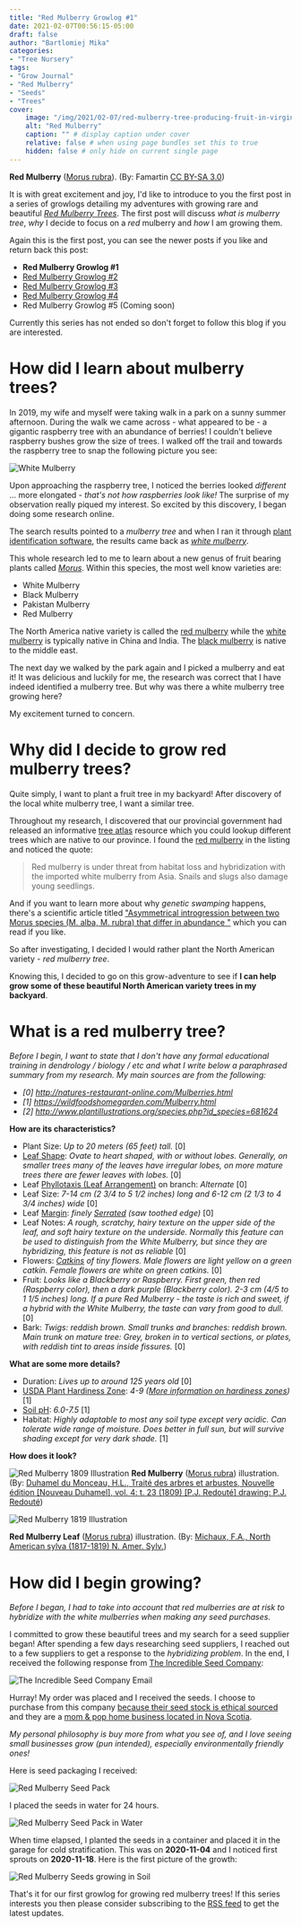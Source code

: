 ```yaml
---
title: "Red Mulberry Growlog #1"
date: 2021-02-07T00:56:15-05:00
draft: false
author: "Bartlomiej Mika"
categories:
- "Tree Nursery"
tags:
- "Grow Journal"
- "Red Mulberry"
- "Seeds"
- "Trees"
cover:
    image: "/img/2021/02-07/red-mulberry-tree-producing-fruit-in-virginia.jpg"
    alt: "Red Mulberry"
    caption: "" # display caption under cover
    relative: false # when using page bundles set this to true
    hidden: false # only hide on current single page
---
```


**Red Mulberry** ([Morus rubra](https://en.wikipedia.org/wiki/Morus_rubra)). (By: Famartin [CC BY-SA 3.0](https://commons.wikimedia.org/w/index.php?curid=62699443))

It is with great excitement and joy, I'd like to introduce to you the first post in a series of growlogs detailing my adventures with growing rare and beautiful [*Red Mulberry Trees*](https://en.wikipedia.org/wiki/Morus_rubra). The first post will discuss *what is mulberry tree*, *why* I decide to focus on a *red* mulberry and *how* I am growing them.

<!--more-->

Again this is the first post, you can see the newer posts if you like and return back this post:

* **Red Mulberry Growlog #1**
* [Red Mulberry Growlog #2](/posts/2021/red-mulberry-growlog-2/)
* [Red Mulberry Growlog #3](/posts/2021/red-mulberry-growlog-3/)
* [Red Mulberry Growlog #4](/posts/2022/red-mulberry-growlog-4)
* Red Mulberry Growlog #5  (Coming soon)

Currently this series has not ended so don't forget to follow this blog if you are interested.

# How did I learn about mulberry trees?

In 2019, my wife and myself were taking walk in a park on a sunny summer afternoon. During the walk we came across - what appeared to be - a gigantic raspberry tree with an abundance of berries! I couldn't believe raspberry bushes grow the size of trees. I walked off the trail and towards the raspberry tree to snap the following picture you see:

![White Mulberry](/img/2021/02-07/white-mulberry-london-ontario.jpg)

Upon approaching the raspberry tree, I noticed the berries looked *different* ... more elongated - *that's not how raspberries look like!* The surprise of my observation really piqued my interest. So excited by this discovery, I began doing some research online.

The search results pointed to a *mulberry tree* and when I ran it through [plant identification software](https://apps.apple.com/ca/app/picturethis-plant-identifier/id1252497129), the results came back as [*white mulberry*](https://en.wikipedia.org/wiki/Morus_alba).

This whole research led to me to learn about a new genus of fruit bearing plants called [*Morus*](https://en.wikipedia.org/wiki/Morus_(plant)). Within this species, the most well know varieties are:

* White Mulberry
* Black Mulberry
* Pakistan Mulberry
* Red Mulberry

The North America native variety is called the [red mulberry](https://en.wikipedia.org/wiki/Morus_rubra) while the [white mulberry](https://en.wikipedia.org/wiki/Morus_alba) is typically native in China and India. The [black mulberry](https://en.wikipedia.org/wiki/Morus_nigra) is native to the middle east.

The next day we walked by the park again and I picked a mulberry and eat it! It was delicious and luckily for me, the research was correct that I have indeed identified a mulberry tree. But why was there a white mulberry tree growing here?

My excitement turned to concern.

# Why did I decide to grow red mulberry trees?

Quite simply, I want to plant a fruit tree in my backyard! After discovery of the local white mulberry tree, I want a similar tree.

Throughout my research, I discovered that our provincial government had released an informative [tree atlas](https://www.ontario.ca/environment-and-energy/tree-atlas) resource which you could lookup different trees which are native to our province. I found the [red mulberry](https://www.ontario.ca/page/red-mulberry) in the listing and noticed the quote:

> Red mulberry is under threat from habitat loss and hybridization with the imported white mulberry from Asia. Snails and slugs also damage young seedlings.

And if you want to learn more about why *genetic swamping* happens, there's a scientific article titled ["Asymmetrical introgression between two Morus species (M. alba, M. rubra) that differ in abundance
"](https://pubmed.ncbi.nlm.nih.gov/16156816/) which you can read if you like.

So after investigating, I decided I would rather plant the North American variety - *red mulberry tree*.

Knowing this, I decided to go on this grow-adventure to see if **I can help grow some of these beautiful North American variety trees in my backyard**.

# What is a red mulberry tree?

*Before I begin, I want to state that I don't have any formal educational training in dendrology / biology / etc and what I write below a paraphrased summary from my research. My main sources are from the following:*

* *[0] http://natures-restaurant-online.com/Mulberries.html*
* *[1] https://wildfoodshomegarden.com/Mulberry.html*
* *[2] http://www.plantillustrations.org/species.php?id_species=681624*

**How are its characteristics?**

* Plant Size: *Up to 20 meters (65 feet) tall.* [0]
* [Leaf Shape](http://natures-restaurant-online.com/id.html#Leaf%20Shape%20and%20Arrangement): *Ovate to heart shaped, with or without lobes. Generally, on smaller trees many of the leaves have irregular lobes, on more mature trees there are fewer leaves with lobes.* [0]
* Leaf [Phyllotaxis (Leaf Arrangement)](http://natures-restaurant-online.com/id.html#Leaf%20Arrangement) on branch: *Alternate* [0]
* Leaf Size: *7-14 cm (2 3/4 to 5 1/2 inches) long and 6-12 cm (2 1/3 to 4 3/4 inches) wide* [0]
* Leaf [Margin](http://natures-restaurant-online.com/id.html#Leaf%20Margin): *finely [Serrated](https://www.google.com/search?q=serrated+leaf+edges&tbm=isch) (saw toothed edge)* [0]
* Leaf Notes: *A rough, scratchy, hairy texture on the upper side of the leaf, and soft hairy texture on the underside. Normally this feature can be used to distinguish from the White Mulberry, but since they are hybridizing, this feature is not as reliable* [0]
* Flowers: *[Catkins](https://en.wikipedia.org/wiki/Catkin) of tiny flowers. Male flowers are light yellow on a green catkin. Female flowers are white on green catkins.* [0]
* Fruit: *Looks like a Blackberry or Raspberry. First green, then red (Raspberry color), then a dark purple (Blackberry color). 2-3 cm (4/5 to 1 1/5 inches) long. If a pure Red Mulberry - the taste is rich and sweet, if a hybrid with the White Mulberry, the taste can vary from good to dull.* [0]
* Bark: *Twigs: reddish brown. Small trunks and branches: reddish brown. Main trunk on mature tree: Grey, broken in to vertical sections, or plates, with reddish tint to areas inside fissures.* [0]

**What are some more details?**

* Duration: *Lives up to around 125 years old* [0]
* [USDA Plant Hardiness Zone](https://wildfoodshomegarden.com/Identification.html#USDA%20Hardiness%20zone%20map): *4-9 ([More information on hardiness zones](https://en.wikipedia.org/wiki/Hardiness_zone))* [1]
* [Soil pH](https://en.wikipedia.org/wiki/Soil_pH): *6.0-7.5* [1]
* Habitat: *Highly adaptable to most any soil type except very acidic. Can tolerate wide range of moisture. Does better in full sun, but will survive shading except for very dark shade.* [1]

**How does it look?**

![Red Mulberry 1809 Illustration](/img/2021/02-07/red-mulberry-1809-illustration.jpg)
**Red Mulberry** ([Morus rubra](https://en.wikipedia.org/wiki/Morus_rubra)) illustration. (By: [Duhamel du Monceau, H.L., Traité des arbres et arbustes, Nouvelle édition [Nouveau Duhamel], vol. 4: t. 23 (1809) [P.J. Redouté] drawing: P.J. Redouté](http://www.plantillustrations.org/illustration.php?id_illustration=250389))

![Red Mulberry 1819 Illustration](/img/2021/02-07/red-mulberry-1819-illustration.jpg)

**Red Mulberry Leaf** ([Morus rubra](https://en.wikipedia.org/wiki/Morus_rubra)) illustration. (By: [Michaux, F.A., North American sylva (1817-1819)
N. Amer. Sylv.](http://www.plantillustrations.org/illustration.php?id_illustration=158526))

# How did I begin growing?

*Before I began, I had to take into account that red mulberries are at risk to hybridize with the white mulberries when making any seed purchases.*

I committed to grow these beautiful trees and my search for a seed supplier began! After spending a few days researching seed suppliers, I reached out to a few suppliers to get a response to the *hybridizing problem*. In the end, I received the following response from [The Incredible Seed Company](https://www.incredibleseeds.ca/):

![The Incredible Seed Company Email](/img/2021/02-07/email.png)

Hurray! My order was placed and I received the seeds. I choose to purchase from this company [because their seed stock is ethical sourced](https://www.incredibleseeds.ca/pages/safe-seed-pledge) and they are a [mom & pop home business located in Nova Scotia](https://www.incredibleseeds.ca/pages/about-us).

*My personal philosophy is buy more from what you see of, and I love seeing small businesses grow (pun intended), especially environmentally friendly ones!*

Here is seed packaging I received:

![Red Mulberry Seed Pack](/img/2021/02-07/red_mulberry_seed_pack.jpg)

I placed the seeds in water for 24 hours.

![Red Mulberry Seed Pack in Water](/img/2021/02-07/red_mulberry_seed_pack_in_water.jpg)

When time elapsed, I planted the seeds in a container and placed it in the garage for cold stratification. This was on **2020-11-04** and I noticed first sprouts on **2020-11-18**. Here is the first picture of the growth:

![Red Mulberry Seeds growing in Soil](/img/2021/02-07/red_mulberry_seeds_growing_in_soil_finally_sprout.jpg)

That's it for our first growlog for growing red mulberry trees! If this series interests you then please consider subscribing to the [RSS feed](/index.xml) to get the latest updates.
